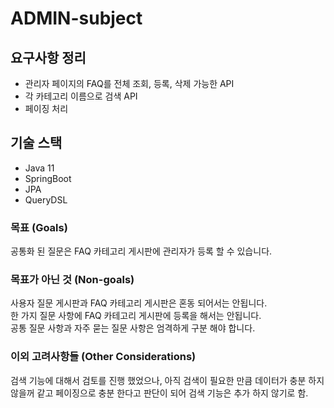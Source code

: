 # ADMIN-subject

## 요구사항 정리
* 관리자 페이지의 FAQ를 전체 조회, 등록, 삭제 가능한 API
* 각 카테고리 이름으로 검색 API
* 페이징 처리

## 기술 스택
* Java 11
* SpringBoot
* JPA
* QueryDSL


### 목표 (Goals)
공통화 된 질문은 FAQ 카테고리 게시판에 관리자가 등록 할 수 있습니다.  
 

### 목표가 아닌 것 (Non-goals)
사용자 질문 게시판과 FAQ 카테고리 게시판은 혼동 되어서는 안됩니다.  
한 가지 질문 사항에 FAQ 카테고리 게시판에 등록을 해서는 안됩니다.   
공통 질문 사항과 자주 묻는 질문 사항은 엄격하게 구분 해야 합니다. 

### 이외 고려사항들 (Other Considerations)
검색 기능에 대해서 검토를 진행 했었으나, 아직 검색이 필요한 만큼 데이터가 충분 하지 않을꺼 같고 페이징으로 충분 한다고 판단이 되어 검색 기능은 추가 하지 않기로 함.
